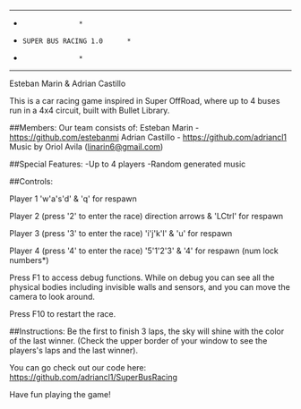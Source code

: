 *****************************************
*					*
*	  SUPER BUS RACING 1.0		*
*					*
*****************************************
Esteban Marin & Adrian Castillo

This is a car racing game inspired in Super OffRoad, where up to 4 buses run in a 4x4 circuit, built with Bullet Library. 


##Members:
Our team consists of: Esteban Marin - https://github.com/estebanmi Adrian Castillo - https://github.com/adriancl1
Music by Oriol Avila (linarin6@gmail.com)

##Special Features:
-Up to 4 players
-Random generated music

##Controls:

Player 1
'w'a's'd' & 'q' for respawn

Player 2 (press '2' to enter the race)
direction arrows & 'LCtrl' for respawn

Player 3 (press '3' to enter the race)
'i'j'k'l' & 'u' for respawn

Player 4 (press '4' to enter the race)
'5'1'2'3' & '4' for respawn (num lock numbers*)

Press F1 to access debug functions. While on debug you can see all the physical bodies including invisible walls and sensors, and you can move the camera to look around.

Press F10 to restart the race.

##Instructions:
Be the first to finish 3 laps, the sky will shine with the color of the last winner.
(Check the upper border of your window to see the players's laps and the last winner).


You can go check out our code here: https://github.com/adriancl1/SuperBusRacing

Have fun playing the game!
